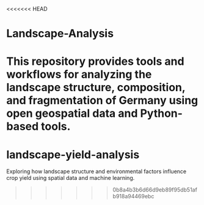 <<<<<<< HEAD
# Landscape-Analysis
This repository provides tools and workflows for analyzing the landscape structure, composition, and fragmentation of Germany using open geospatial data and Python-based tools.
=======
# landscape-yield-analysis
Exploring how landscape structure and environmental factors influence crop yield using spatial data and machine learning.
>>>>>>> 0b8a4b3b6d66d9eb89f95db51afb918a94469ebc
